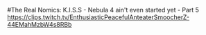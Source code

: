 #The Real Nomics: K.I.S.S - Nebula 4 ain't even started yet - Part 5
https://clips.twitch.tv/EnthusiasticPeacefulAnteaterSmoocherZ-44EMahMzbW4s8RBb
